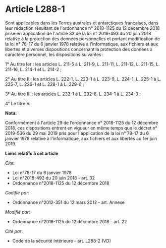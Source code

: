 # Article L288-1

Sont applicables dans les Terres australes et antarctiques françaises, dans leur rédaction résultant de l'ordonnance n°
2018-1125 du 12 décembre 2018 prise en application de l'article 32 de la loi n° 2018-493 du 20 juin 2018 relative à la
protection des données personnelles et portant modification de la loi n° 78-17 du 6 janvier 1978 relative à l'informatique,
aux fichiers et aux libertés et diverses dispositions concernant la protection des données à caractère personnel, les
dispositions suivantes :

1° Au titre Ier : les articles L. 211-5 à L. 211-9, L. 211-11, L. 211-12, L. 211-15, L. 211-16, L. 214-1 et L. 214-2 ;

2° Au titre II : les articles L. 222-1, L. 223-1 à L. 223-9, L. 224-1, L. 225-1 à L. 225-7, L. 226-1 et L. 228-1 à L. 229-6 ;

3° Au titre III : les articles L. 232-1 à L. 232-8, L. 234-1 à L. 234-3 ;

4° Le titre V.

**Nota:**

Conformément à l'article 29 de l’ordonnance n° 2018-1125 du 12 décembre 2018, ces dispositions entrent en vigueur en même
temps que le décret n° 2019-536 du 29 mai 2019 pris pour l'application de la loi n° 78-17 du 6 janvier 1978 relative à
l'informatique, aux fichiers et aux libertés au 1er juin 2019.

**Liens relatifs à cet article**

_Cite_:

  - Loi n°78-17 du 6 janvier 1978
  - Loi n°2018-493 du 20 juin 2018 - art. 32
  - Ordonnance n°2018-1125 du 12 décembre 2018

_Codifié par_:

  - Ordonnance n°2012-351 du 12 mars 2012 - art. Annexe

_Modifié par_:

  - Ordonnance n°2018-1125 du 12 décembre 2018 - art. 22

_Cité par_:

  - Code de la sécurité intérieure - art. L288-2 (VD)
